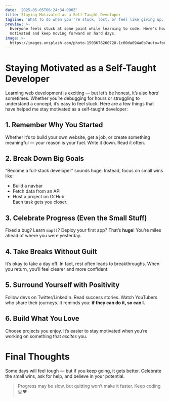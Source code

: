 ```yaml
---
date: '2025-05-05T06:24:34.000Z'
title: Staying Motivated as a Self-Taught Developer
tagline: 'What to do when you''re stuck, lost, or feel like giving up.'
preview: >-
  Everyone feels stuck at some point while learning to code. Here's how I stay
  motivated and keep moving forward on hard days.
image: >-
  https://images.unsplash.com/photo-1503676260728-1c00da094a0b?auto=format&fit=crop&w=800&q=60
---
```

# Staying Motivated as a Self-Taught Developer
Learning web development is exciting — but let’s be honest, it’s also *hard* sometimes. Whether you’re debugging for hours or struggling to understand a concept, it’s easy to feel stuck.
Here are a few things that have helped me stay motivated as a self-taught developer:

## 1. Remember Why You Started
Whether it’s to build your own website, get a job, or create something meaningful — your reason is your fuel. Write it down. Read it often.

## 2. Break Down Big Goals
“Become a full-stack developer” sounds huge. Instead, focus on small wins like:

- Build a navbar  
- Fetch data from an API  
- Host a project on GitHub  
Each task gets you closer.

## 3. Celebrate Progress (Even the Small Stuff)
Fixed a bug? Learn `map()`? Deploy your first app? That’s **huge**! You’re miles ahead of where you were yesterday.

## 4. Take Breaks Without Guilt
It’s okay to take a day off. In fact, rest often leads to breakthroughs. When you return, you’ll feel clearer and more confident.

## 5. Surround Yourself with Positivity
Follow devs on Twitter/LinkedIn. Read success stories. Watch YouTubers who share their journeys. It reminds you: **if they can do it, so can I.**

## 6. Build What You Love
Choose projects you enjoy. It’s easier to stay motivated when you’re working on something that *excites* you.

# Final Thoughts
Some days will feel tough — but if you keep going, it gets better. Celebrate the small wins, ask for help, and believe in your potential.

> Progress may be slow, but quitting won’t make it faster. Keep coding 💻❤️
